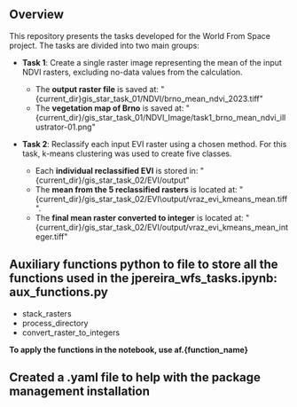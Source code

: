## Overview

This repository presents the tasks developed for the World From Space project. The tasks are divided into two main groups:

- **Task 1**:  Create a single raster image representing the mean of the input NDVI rasters, excluding no-data values from the calculation.

  - The **output raster file** is saved at: "{current_dir}gis_star_task_01/NDVI/brno_mean_ndvi_2023.tiff"
  - The **vegetation map of Brno** is saved at: "{current_dir}/gis_star_task_01/NDVI_Image/task1_brno_mean_ndvi_illustrator-01.png"

- **Task 2**: Reclassify each input EVI raster using a chosen method. For this task, k-means clustering was used to create five classes.
  
  - Each **individual reclassified EVI** is stored in: "{current_dir}/gis_star_task_02/EVI/output"
  - The **mean from the 5 reclassified rasters** is located at: "{current_dir}/gis_star_task_02/EVI\output/vraz_evi_kmeans_mean.tiff".
  - The **final mean raster converted to integer** is located at: "{current_dir}/gis_star_task_02/EVI/output/vraz_evi_kmeans_mean_integer.tiff"
  

## Auxiliary functions python to file to store all the functions used in the jpereira_wfs_tasks.ipynb: aux_functions.py

- stack_rasters
- process_directory
- convert_raster_to_integers

**To apply the functions in the notebook, use af.{function_name}**

## Created a .yaml file to help with the package management installation

